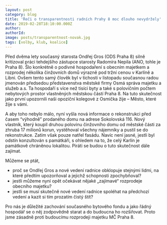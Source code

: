 ```yaml
---
layout: post
category: blog
title: 'Řeči o transparentnosti radních Prahy 8 moc dlouho nevydržely'
date: 2019-02-28T18:10:00.000Z
author:
authorId:
image: posts/transparentnost-novak.jpg
tags: [volby, klub, koalice]
---
```


Před dvěma lety současný starosta Ondřej Gros (ODS Praha 8) silně kritizoval práci tehdejšího zástupce starosty Radomíra Nepila (ANO, tohle je Praha 8). Šlo konkrétně o podivné hospodaření s obecním majetkem a rozprodej několika činžovních domů výrazně pod tržní cenou v Karlíně a Libni. Ovšem tento samý člověk byl v tichosti v listopadu současnou radou jmenován předsedou představenstva městské firmy Osmá správa majetku a služeb a.s. Ta hospodaří s více než tisíci byty a také s polovičním počtem nebytových prostor vlastněných městskou částí Praha 8. Na tuto skutečnost jako první upozornili naši opoziční kolegové z Osmička žije – Město, které žije s vámi.

A aby toho nebylo málo, nyní vyšla nová informace o rekonstrukci před časem “výhodně” prodaného domu na adrese Sokolovská 116. Nový vlastník, který koupil druhou polovinu činžovního domu od městské části za zhruba 17 milionů korun, vystěhoval všechny nájemníky a pustil se do rekonstrukce. Zatím však pouze natřel fasádu. Navíc není jasné, jestli byl odstín konzultován s památkáři, s ohledem na to, že celý Karlín je památkově chráněnou lokalitou. Piráti se budou o tuto skutečnost dále zajímat.

Můžeme se ptát,

* proč se Ondřej Gros a nové vedení radnice obklopuje stejnými lidmi, na které předtím upozorňoval a jejichž schopnosti zpochybňoval? 
* jestli můžeme nyní opět očekávat nějaké „zajímavé“ rozprodeje obecního majetku? 
* jestli se musí skutečně nové vedení radnice spoléhat na předchozí vedení a kazit si tím prozatím čistý štít?

Pro nás je důležité zachování současného bytového fondu a jako řádný hospodář se o něj zodpovědně starat a do budoucna ho rozšiřovat. Proto jsme zásadně proti budoucímu rozprodeji majetku MČ Praha 8.



<!-- vim:set spell spelllang=cs,en: -->
